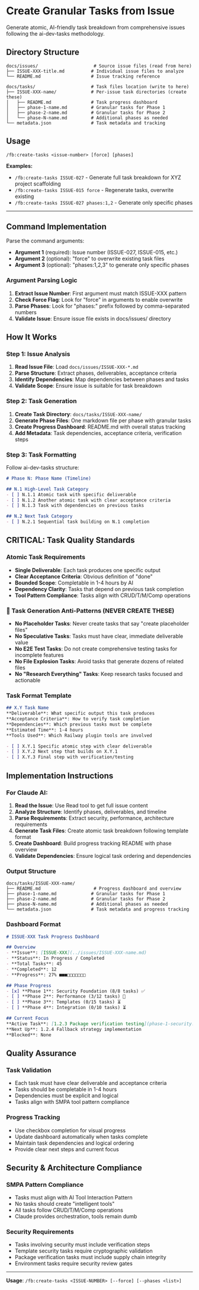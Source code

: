 # Create Granular Tasks from Issue

Generate atomic, AI-friendly task breakdown from comprehensive issues following the ai-dev-tasks methodology.

## Directory Structure
```
docs/issues/                     # Source issue files (read from here)
├── ISSUE-XXX-title.md          # Individual issue files to analyze
└── README.md                   # Issue tracking reference

docs/tasks/                     # Task files location (write to here)
├── ISSUE-XXX-name/             # Per-issue task directories (create these)
│   ├── README.md               # Task progress dashboard
│   ├── phase-1-name.md         # Granular tasks for Phase 1
│   ├── phase-2-name.md         # Granular tasks for Phase 2
│   └── phase-N-name.md         # Additional phases as needed
└── metadata.json               # Task metadata and tracking
```

## Usage
`/fb:create-tasks <issue-number> [force] [phases]`

**Examples:**
- `/fb:create-tasks ISSUE-027` - Generate full task breakdown for XYZ project scaffolding
- `/fb:create-tasks ISSUE-015 force` - Regenerate tasks, overwrite existing  
- `/fb:create-tasks ISSUE-027 phases:1,2` - Generate only specific phases

---

## Command Implementation

Parse the command arguments:
- **Argument 1** (required): Issue number (ISSUE-027, ISSUE-015, etc.)
- **Argument 2** (optional): "force" to overwrite existing task files
- **Argument 3** (optional): "phases:1,2,3" to generate only specific phases

### Argument Parsing Logic
1. **Extract Issue Number**: First argument must match ISSUE-XXX pattern
2. **Check Force Flag**: Look for "force" in arguments to enable overwrite
3. **Parse Phases**: Look for "phases:" prefix followed by comma-separated numbers
4. **Validate Issue**: Ensure issue file exists in docs/issues/ directory

## How It Works

### Step 1: Issue Analysis
1. **Read Issue File**: Load `docs/issues/ISSUE-XXX-*.md`
2. **Parse Structure**: Extract phases, deliverables, acceptance criteria
3. **Identify Dependencies**: Map dependencies between phases and tasks
4. **Validate Scope**: Ensure issue is suitable for task breakdown

### Step 2: Task Generation
1. **Create Task Directory**: `docs/tasks/ISSUE-XXX-name/`
2. **Generate Phase Files**: One markdown file per phase with granular tasks
3. **Create Progress Dashboard**: README.md with overall status tracking
4. **Add Metadata**: Task dependencies, acceptance criteria, verification steps

### Step 3: Task Formatting
Follow ai-dev-tasks structure:
```markdown
# Phase N: Phase Name (Timeline)

## N.1 High-Level Task Category
- [ ] N.1.1 Atomic task with specific deliverable
- [ ] N.1.2 Another atomic task with clear acceptance criteria
- [ ] N.1.3 Task with dependencies on previous tasks

## N.2 Next Task Category
- [ ] N.2.1 Sequential task building on N.1 completion
```

## CRITICAL: Task Quality Standards

### Atomic Task Requirements
- **Single Deliverable**: Each task produces one specific output
- **Clear Acceptance Criteria**: Obvious definition of "done"
- **Bounded Scope**: Completable in 1-4 hours by AI
- **Dependency Clarity**: Tasks that depend on previous task completion
- **Tool Pattern Compliance**: Tasks align with CRUD/T/M/Comp operations

### 🚫 Task Generation Anti-Patterns (NEVER CREATE THESE)
- **No Placeholder Tasks**: Never create tasks that say "create placeholder files"
- **No Speculative Tasks**: Tasks must have clear, immediate deliverable value
- **No E2E Test Tasks**: Do not create comprehensive testing tasks for incomplete features
- **No File Explosion Tasks**: Avoid tasks that generate dozens of related files
- **No "Research Everything" Tasks**: Keep research tasks focused and actionable

### Task Format Template
```markdown
## X.Y Task Name
**Deliverable**: What specific output this task produces
**Acceptance Criteria**: How to verify task completion
**Dependencies**: Which previous tasks must be complete
**Estimated Time**: 1-4 hours
**Tools Used**: Which Railway plugin tools are involved

- [ ] X.Y.1 Specific atomic step with clear deliverable
- [ ] X.Y.2 Next step that builds on X.Y.1
- [ ] X.Y.3 Final step with verification/testing
```

## Implementation Instructions

### For Claude AI:
1. **Read the Issue**: Use Read tool to get full issue content
2. **Analyze Structure**: Identify phases, deliverables, and timeline
3. **Parse Requirements**: Extract security, performance, architecture requirements
4. **Generate Task Files**: Create atomic task breakdown following template format
5. **Create Dashboard**: Build progress tracking README with phase overview
6. **Validate Dependencies**: Ensure logical task ordering and dependencies

### Output Structure
```
docs/tasks/ISSUE-XXX-name/
├── README.md                    # Progress dashboard and overview
├── phase-1-name.md             # Granular tasks for Phase 1
├── phase-2-name.md             # Granular tasks for Phase 2
├── phase-N-name.md             # Additional phases as needed
└── metadata.json               # Task metadata and progress tracking
```

### Dashboard Format
```markdown
# ISSUE-XXX Task Progress Dashboard

## Overview
- **Issue**: [ISSUE-XXX](../issues/ISSUE-XXX-name.md)
- **Status**: In Progress / Completed
- **Total Tasks**: 45
- **Completed**: 12
- **Progress**: 27% ■■■□□□□□□□

## Phase Progress
- [x] **Phase 1**: Security Foundation (8/8 tasks) ✅
- [ ] **Phase 2**: Performance (3/12 tasks) 🔄  
- [ ] **Phase 3**: Templates (0/15 tasks) ⏳
- [ ] **Phase 4**: Integration (0/10 tasks) ⏳

## Current Focus
**Active Task**: [1.2.3 Package verification testing](phase-1-security.md#123)
**Next Up**: 1.2.4 Fallback strategy implementation
**Blocked**: None
```

## Quality Assurance

### Task Validation
- Each task must have clear deliverable and acceptance criteria
- Tasks should be completable in 1-4 hours
- Dependencies must be explicit and logical
- Tasks align with SMPA tool pattern compliance

### Progress Tracking
- Use checkbox completion for visual progress
- Update dashboard automatically when tasks complete
- Maintain task dependencies and logical ordering
- Provide clear next steps and current focus

## Security & Architecture Compliance

### SMPA Pattern Compliance
- Tasks must align with AI Tool Interaction Pattern
- No tasks should create "intelligent tools"
- All tasks follow CRUD/T/M/Comp operations
- Claude provides orchestration, tools remain dumb

### Security Requirements
- Tasks involving security must include verification steps
- Template security tasks require cryptographic validation
- Package verification tasks must include supply chain integrity
- Environment tasks require security review gates

---

**Usage**: `/fb:create-tasks <ISSUE-NUMBER> [--force] [--phases <list>]`